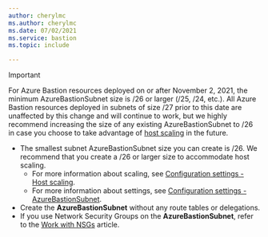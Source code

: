 ```yaml
---
author: cherylmc
ms.author: cherylmc
ms.date: 07/02/2021
ms.service: bastion
ms.topic: include

---
```

 >[!IMPORTANT]
 >For Azure Bastion resources deployed on or after November 2, 2021, the minimum AzureBastionSubnet size is /26 or larger (/25, /24, etc.). All Azure Bastion resources deployed in subnets of size /27 prior to this date are unaffected by this change and will continue to work, but we highly recommend increasing the size of any existing AzureBastionSubnet to /26 in case you choose to take advantage of [host scaling](../articles/bastion/configure-host-scaling.md) in the future.


* The smallest subnet AzureBastionSubnet size you can create is /26. We recommend that you create a /26 or larger size to accommodate host scaling. 
   * For more information about scaling, see [Configuration settings - Host scaling](../articles/bastion/configuration-settings.md#instance).
   * For more information about settings, see [Configuration settings - AzureBastionSubnet](../articles/bastion/configuration-settings.md#instance).
* Create the **AzureBastionSubnet** without any route tables or delegations. 
* If you use Network Security Groups on the **AzureBastionSubnet**, refer to the [Work with NSGs](../articles/bastion/bastion-nsg.md) article.
